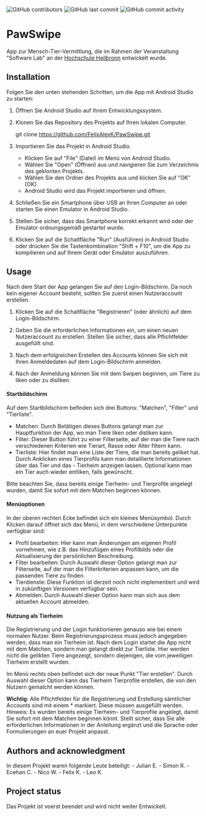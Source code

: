 ![GitHub contributors](https://img.shields.io/github/contributors/FelixAlexK/PawSwipe?color=orange&style=badge)
![GitHub last commit](https://img.shields.io/github/last-commit/FelixAlexK/PawSwipe?color=orange&style=badge)
![GitHub commit activity](https://img.shields.io/github/commit-activity/w/FelixAlexK/PawSwipe?color=orange&style=badge)

# PawSwipe

App zur Mensch-Tier-Vermittlung, die im Rahmen der Veranstaltung "Software Lab" an der [Hochschule Heilbronn](https://www.hs-heilbronn.de/de) entwickelt wurde.

## Installation

Folgen Sie den unten stehenden Schritten, um die App mit Android Studio zu starten:

1. Öffnen Sie Android Studio auf Ihrem Entwicklungssystem.

2. Klonen Sie das Repository des Projekts auf Ihren lokalen Computer.

    git clone https://github.com/FelixAlexK/PawSwipe.git


3. Importieren Sie das Projekt in Android Studio.

    - Klicken Sie auf "File" (Datei) im Menü von Android Studio.
    - Wählen Sie "Open" (Öffnen) aus und navigieren Sie zum Verzeichnis des geklonten Projekts.
    - Wählen Sie den Ordner des Projekts aus und klicken Sie auf "OK" (OK).
    - Android Studio wird das Projekt importieren und öffnen.
4. Schließen Sie ein Smartphone über USB an Ihren Computer an oder starten Sie einen Emulator in Android Studio.

5. Stellen Sie sicher, dass das Smartphone korrekt erkannt wird oder der Emulator ordnungsgemäß gestartet wurde.

6. Klicken Sie auf die Schaltfläche "Run" (Ausführen) in Android Studio oder drücken Sie die Tastenkombination "Shift + F10", um die App zu kompilieren und auf Ihrem Gerät oder Emulator auszuführen.

## Usage
Nach dem Start der App gelangen Sie auf den Login-Bildschirm. Da noch kein eigener Account besteht, sollten Sie zuerst einen Nutzeraccount erstellen.

1. Klicken Sie auf die Schaltfläche "Registrieren" (oder ähnlich) auf dem Login-Bildschirm.

2. Geben Sie die erforderlichen Informationen ein, um einen neuen Nutzeraccount zu erstellen. Stellen Sie sicher, dass alle Pflichtfelder ausgefüllt sind.

3. Nach dem erfolgreichen Erstellen des Accounts können Sie sich mit Ihren Anmeldedaten auf dem Login-Bildschirm anmelden.

4. Nach der Anmeldung können Sie mit dem Swipen beginnen, um Tiere zu liken oder zu disliken.

#### Startbildschirm
Auf dem Startbildschirm befinden sich drei Buttons: "Matchen", "Filter" und "Tierliste".

- Matchen: Durch Betätigen dieses Buttons gelangt man zur Hauptfunktion der App, wo man Tiere liken oder disliken kann.
- Filter: Dieser Button führt zu einer Filterseite, auf der man die Tiere nach verschiedenen Kriterien wie Tierart, Rasse oder Alter filtern kann.
- Tierliste: Hier findet man eine Liste der Tiere, die man bereits geliket hat. Durch Anklicken eines Tierprofils kann man detaillierte Informationen über das Tier und das - Tierheim anzeigen lassen. Optional kann man ein Tier auch wieder   entliken, falls gewünscht.

Bitte beachten Sie, dass bereits einige Tierheim- und Tierprofile angelegt wurden, damit Sie sofort mit dem Matchen beginnen können.

#### Menüoptionen
In der oberen rechten Ecke befindet sich ein kleines Menüsymbol. Durch Klicken darauf öffnet sich das Menü, in dem verschiedene Unterpunkte verfügbar sind:

- Profil bearbeiten: Hier kann man Änderungen am eigenen Profil vornehmen, wie z.B. das Hinzufügen eines Profilbilds oder die Aktualisierung der persönlichen Beschreibung.
- Filter bearbeiten: Durch Auswahl dieser Option gelangt man zur Filterseite, auf der man die Filterkriterien anpassen kann, um die passenden Tiere zu finden.
- Tierdienste: Diese Funktion ist derzeit noch nicht implementiert und wird in zukünftigen Versionen verfügbar sein.
- Abmelden: Durch Auswahl dieser Option kann man sich aus dem aktuellen Account abmelden.

#### Nutzung als Tierheim
Die Registrierung und der Login funktionieren genauso wie bei einem normalen Nutzer. Beim Registrierungsprozess muss jedoch angegeben werden, dass man ein Tierheim ist. Nach dem Login startet die App nicht mit dem Matchen, sondern man gelangt direkt zur Tierliste. Hier werden nicht die gelikten Tiere angezeigt, sondern diejenigen, die vom jeweiligen Tierheim erstellt wurden.

Im Menü rechts oben befindet sich der neue Punkt "Tier erstellen". Durch Auswahl dieser Option kann das Tierheim Tierprofile erstellen, die von den Nutzern gematcht werden können.

**Wichtig**:  Alle Pflichtfelder für die Registrierung und Erstellung sämtlicher Accounts sind mit einem * markiert. Diese müssen ausgefüllt werden.
Hinweis: Es wurden bereits einige Tierheim- und Tierprofile angelegt, damit Sie sofort mit dem Matchen beginnen könnt.
Stellt sicher, dass Sie alle erforderlichen Informationen in der Anleitung ergänzt und die Sprache oder Formulierungen an euer Projekt anpasst.
## Authors and acknowledgment
<!--Show your appreciation to those who have contributed to the project.-->
In diesem Projekt waren folgende Leute beteiligt:
    - Julian E.
    - Simon R.
    - Ecehan C.
    - Nico W.
    - Felix K.
    - Leo K.
## Project status
<!--If you have run out of energy or time for your project, put a note at the top of the README saying that development has slowed down or stopped completely. Someone may choose to fork your project or volunteer to step in as a maintainer or owner, allowing your project to keep going. You can also make an explicit request for maintainers.-->
Das Projekt ist voerst beendet und wird nicht weiter Entwickelt.

